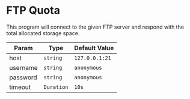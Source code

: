 # FTP Quota

This program will connect to the given FTP server and respond with the total allocated storage space.

| Param | Type | Default Value |
|---|---|---|
| host | `string` | `127.0.0.1:21` |
| username | `string` | `anonymous` |
| password | `string` | `anonymous` |
| timeout | `Duration` | `10s` |